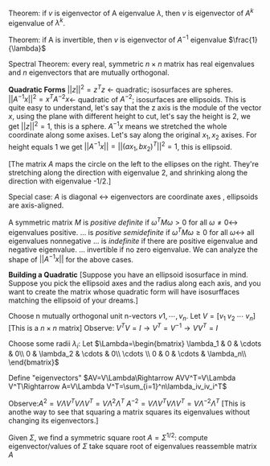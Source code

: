 Theorem:
if $v$ is eigenvector of A eigenvalue $\lambda$,
then $v$ is eigenvector of $A^k$ eigenvalue of  $\lambda^k$.

Theorem:
if A is invertible, then $v$ is eigenvector of $A^{-1}$ eigenvalue $\frac{1}{\lambda}$

Spectral Theorem: every real, symmetric $n\times n$ matrix has real eigenvalues and $n$ eigenvectors that are mutually orthogonal.

**Quadratic Forms**
$||z||^2=z^Tz$ $\leftarrow$ quadratic; isosurfaces are spheres.
$||A^{-1}x||^2=x^{T}A^{-2}x$$\leftarrow$ quadratic of $A^{-2}$; isosurfaces are ellipsoids.
This is quite easy to understand, let's say that the z axis is the module of the vector $x$, using the plane with different height to cut, let's say the height is 2, we get $||z||^2=1$, this is a sphere. $A^{-1}x$ means we stretched the whole coordinate along some axises. Let's say along the original $x_1, x_2$ axises. For height equals 1 we get $||A^{-1}x||=||(ax_1,bx_2)^T||^2=1$, this is ellipsoid.

[The matrix $A$ maps the circle on the left to the ellipses on the right. They're stretching along the direction with eigenvalue 2, and shrinking along the direction with eigenvalue -1/2.]

Special case: $A$ is diagonal $\leftrightarrow$ eigenvectors are coordinate axes , ellipsoids are axis-aligned.

A symmetric matrix $M$ is *positive definite* if $\omega^T M \omega > 0$ for all $\omega \neq 0 \leftrightarrow$ eigenvalues positive.
... is *positive semidefinite* if $\omega^T M \omega \geq 0$ for all $\omega \leftrightarrow$ all eigenvalues nonnegative
... is *indefinite* if there are positive eigenvalue and negative eigenvalue.
... invertible if no zero eigenvalue.
We can analyze the shape of $||A^{-1}x||$ for the above cases.

**Building a Quadratic**
[Suppose you have an ellipsoid isosurface in mind. Suppose you pick the ellipsoid axes and the radius along each axis, and you want to create the matrix whose quadratic form will have isosurffaces matching the ellipsoid of your dreams.]

Choose n mutually orthogonal unit n-vectors $v1,\cdots,v_n$. Let $V=[v_1\;v_2\;\cdots\;v_n]$[This is a $n\times n$ matrix]
Observe: $V^TV=I\rightarrow V^T=V^{-1}\rightarrow VV^{T}=I$

Choose some radii $\lambda_i$:
Let $\Lambda=\begin{bmatrix}
    \lambda_1 & 0 & \cdots & 0\\
    0 & \lambda_2 & \cdots & 0\\
     \cdots \\
    0 & 0 & \cdots & \lambda_n\\
\end{bmatrix}$

Define "eigenvectors" $AV=V\Lambda\Rightarrow AVV^T=V\Lambda V^T\Rightarrow A=V\Lambda V^T=\sum_{i=1}^n\lambda_iv_iv_i^T$

Observe:$A^2=V\Lambda V^TV\Lambda V^T=V\Lambda^2\Lambda^T$
$A^{-2}=V\Lambda V^TV\Lambda V^T=V\Lambda^{-2}\Lambda^T$
[This is anothe way to see that squaring a matrix squares its eigenvalues without changing its eigenvectors.]

Given $\Sigma$, we find a symmetric square root $A=\Sigma^{1/2}$:
compute eigenvector/values of $\Sigma$
take square root of eigenvalues
reassemble matrix $A$